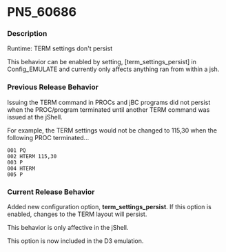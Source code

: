 # PN5_60686

<PageHeader />

### Description

Runtime: TERM settings don't persist

This behavior can be enabled by setting, [term\_settings\_persist] in Config\_EMULATE and currently only affects anything ran from within a jsh.



### Previous Release Behavior

Issuing the TERM command in PROCs and jBC programs did not persist when the PROC/program terminated until another TERM command was issued at the jShell.

For example, the TERM settings would not be changed to 115,30 when the following PROC terminated...

```
001 PQ
002 HTERM 115,30
003 P
004 HTERM
005 P
```



### Current Release Behavior

Added new configuration option, **term\_settings\_persist**. If this option is enabled, changes to the TERM layout will persist.

This behavior is only affective in the jShell.

This option is now included in the D3 emulation.

  
<PageFooter />
